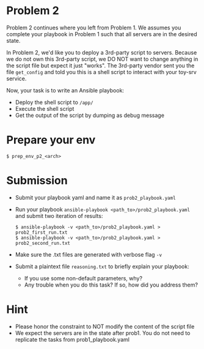 # Problem 2
Problem 2 continues where you left from Problem 1. We assumes you complete your playbook in Problem 1 such that all
servers are in the desired state.

In Problem 2, we'd like you to deploy a 3rd-party script to servers. Because we do not own this 3rd-party script, we
DO NOT want to change anything in the script file but expect it just "works".
The 3rd-party vendor sent you the file `get_config` and told you this is a shell script to interact with your toy-srv service.

Now, your task is to write an Ansible playbook:
- Deploy the shell script to `/app/`
- Execute the shell script
- Get the output of the script by dumping as debug message

# Prepare your env
```
$ prep_env_p2_<arch>
```

# Submission
- Submit your playbook yaml and name it as `prob2_playbook.yaml`
- Run your playbook `ansible-playbook <path_to>/prob2_playbook.yaml` and submit two iteration of results:

    ```
    $ ansible-playbook -v <path_to>/prob2_playbook.yaml > prob2_first_run.txt
    $ ansible-playbook -v <path_to>/prob2_playbook.yaml > prob2_second_run.txt
    ```
- Make sure the .txt files are generated with verbose flag `-v`
- Submit a plaintext file `reasoning.txt` to briefly explain your playbook:
    - If you use some non-default parameters, why?
    - Any trouble when you do this task? If so, how did you address them?

# Hint
- Please honor the constraint to NOT modify the content of the script file
- We expect the servers are in the state after prob1. You do not need to replicate the tasks from prob1_playbook.yaml
